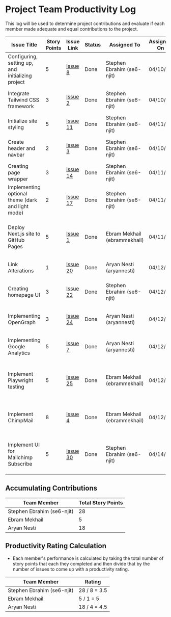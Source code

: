 # Project Team Productivity Log

This log will be used to determine project contributions and evaluate if each
member made adequate and equal contributions to the project.

| Issue Title                                       | Story Points | Issue Link                                                             | Status | Assigned To                  | Assigned On | Completed On | Category      | Status Notes                                                           |
| ------------------------------------------------- | ------------ | ---------------------------------------------------------------------- | ------ | ---------------------------- | ----------- | ------------ | ------------- | ---------------------------------------------------------------------- |
| Configuring, setting up, and initializing project | 5            | [Issue 8](https://github.com/NJIT-WIS/project-2-is-219-sea/issues/8)   | Done   | Stephen Ebrahim (se6-njit)   | 04/10/23    | 4/11/23      | documentation | finsihed setting up project                                            |
| Integrate Tailwind CSS framework                  | 3            | [Issue 2](https://github.com/NJIT-WIS/project-2-is-219-sea/issues/2)   | Done   | Stephen Ebrahim (se6-njit)   | 04/10/23    | 4/11/23      | user story    | configured and completed integration                                   |
| Initialize site styling                           | 5            | [Issue 11](https://github.com/NJIT-WIS/project-2-is-219-sea/issues/11) | Done   | Stephen Ebrahim (se6-njit)   | 04/11/23    | 4/11/23      | user story    | completed styling and \_doc, \_app                                     |
| Create header and navbar                          | 2            | [Issue 3](https://github.com/NJIT-WIS/project-2-is-219-sea/issues/3)   | Done   | Stephen Ebrahim (se6-njit)   | 04/10/23    | 4/11/23      | user story    | completed initial draft of navbar and header                           |
| Creating page wrapper                             | 3            | [Issue 14](https://github.com/NJIT-WIS/project-2-is-219-sea/issues/14) | Done   | Stephen Ebrahim (se6-njit)   | 04/11/23    | 4/11/23      | user story    | completed page wrapper                                                 |
| Implementing optional theme (dark and light mode) | 2            | [Issue 17](https://github.com/NJIT-WIS/project-2-is-219-sea/issues/17) | Done   | Stephen Ebrahim (se6-njit)   | 04/11/23    | 4/11/23      | user story    | configured tailwindcss to include light and dark themes                |
| Deploy Next.js site to GitHub Pages               | 5            | [Issue 1](https://github.com/NJIT-WIS/project-2-is-219-sea/issues/1)   | Done   | Ebram Mekhail (ebrammekhail) | 04/11/23    | 4/12/23      | devops        | fixed the yml file to automatically deploy main branch to github pages |
| Link Alterations                                  | 1            | [Issue 20](https://github.com/NJIT-WIS/project-2-is-219-sea/issues/20) | Done   | Aryan Nesti (aryannesti)     | 04/12/23    | 4/12/23      | bug Fix       | fixed the image on the main page                                       |
| Creating homepage UI                              | 3            | [Issue 22](https://github.com/NJIT-WIS/project-2-is-219-sea/issues/22) | Done   | Stephen Ebrahim (se6-njit)   | 04/12/23    | 4/12/23      | user story    | completed draft of homepage UI                                         |
| Implementing OpenGraph                            | 3            | [Issue 24](https://github.com/NJIT-WIS/project-2-is-219-sea/issues/24) | Done   | Aryan Nesti (aryannesti)     | 04/12/23    | 4/12/23      | user story    | added Meta Tags for twitter and OpenGraph                              |
| Implementing Google Analytics                     | 5            | [Issue 7](https://github.com/NJIT-WIS/project-2-is-219-sea/issues/7)   | Done   | Aryan Nesti (aryannesti)     | 04/12/23    | 4/12/23      | user story    | added script tags for google analytics                                 |
| Implement Playwright testing                      | 5            | [Issue 25](https://github.com/NJIT-WIS/project-2-is-219-sea/issues/25) | Done   | Ebram Mekhail (ebrammekhail) | 04/12/23    | 4/13/23      | devops        | fixed the yml file to automatically using playwright to test the code  |
| Implement ChimpMail                               | 8            | [Issue 4](https://github.com/NJIT-WIS/project-2-is-219-sea/issues/4)   | Done   | Ebram Mekhail (ebrammekhail) | 04/12/23    | 4/13/23      | user story    | users can subscribe to newsletter sent by ChimpMail                    |
| Implement UI for Mailchimp Subscribe              | 5            | [Issue 30](https://github.com/NJIT-WIS/project-2-is-219-sea/issues/30) | Done   | Stephen Ebrahim (se6-njit)   | 04/14/23    | 4/14/23      | user story    | created modal component and validation for subscribing                 |


## Accumulating Contributions

| Team Member                | Total Story Points |
| -------------------------- | ------------------ |
| Stephen Ebrahim (se6-njit) | 28                 |
| Ebram Mekhail              | 5                  |
| Aryan Nesti                | 18                 |

## Productivity Rating Calculation

- Each member's performance is calculated by taking the total number of story
  points that each they completed and then divide that by the number of issues
  to come up with a productivity rating.

| Team Member                | Rating        |
| -------------------------- | ------------- |
| Stephen Ebrahim (se6-njit) | 28 / 8 = 3.5  |
| Ebram Mekhail              | 5 / 1 = 5     |
| Aryan Nesti                | 18 / 4 = 4.5  |
